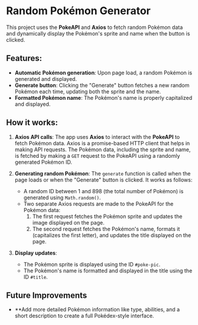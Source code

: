 # Random Pokémon Generator

This project uses the **PokeAPI** and **Axios** to fetch random Pokémon data and dynamically display the Pokémon's sprite and name when the button is clicked.

## Features:
- **Automatic Pokémon generation**: Upon page load, a random Pokémon is generated and displayed.
- **Generate button**: Clicking the "Generate" button fetches a new random Pokémon each time, updating both the sprite and the name.
- **Formatted Pokémon name**: The Pokémon's name is properly capitalized and displayed.

## How it works:
1. **Axios API calls**: The app uses **Axios** to interact with the **PokeAPI** to fetch Pokémon data. Axios is a promise-based HTTP client that helps in making API requests. The Pokémon data, including the sprite and name, is fetched by making a `GET` request to the PokeAPI using a randomly generated Pokémon ID.

2. **Generating random Pokémon**: The `generate` function is called when the page loads or when the "Generate" button is clicked. It works as follows:
   - A random ID between 1 and 898 (the total number of Pokémon) is generated using `Math.random()`.
   - Two separate Axios requests are made to the PokeAPI for the Pokémon data:
     1. The first request fetches the Pokémon sprite and updates the image displayed on the page.
     2. The second request fetches the Pokémon's name, formats it (capitalizes the first letter), and updates the title displayed on the page.

3. **Display updates**: 
   - The Pokémon sprite is displayed using the ID `#poke-pic`.
   - The Pokémon's name is formatted and displayed in the title using the ID `#title`.

## Future Improvements
- **Add more detailed Pokémon information like type, abilities, and a short description to create a full Pokédex-style interface.
